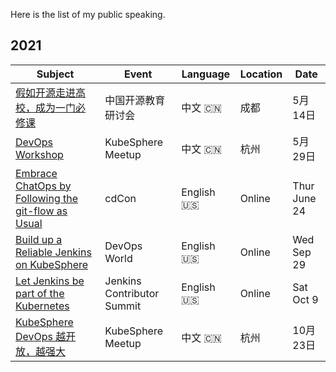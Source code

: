 Here is the list of my public speaking.

## 2021

| Subject | Event | Language | Location | Date |
|---|---|---|---|---|
| [假如开源走进高校，成为一门必修课](https://mp.weixin.qq.com/s/J94mPCvyLrJcCzouEOaakw) | 中国开源教育研讨会 | 中文 :cn: | 成都 | 5月14日 |
| [DevOps Workshop](https://www.bagevent.com/event/7414078) | KubeSphere Meetup  | 中文 :cn: | 杭州 | 5月29日 |
| [Embrace ChatOps by Following the git-flow as Usual](https://static.sched.com/hosted_files/cdcon2021/3a/Embrace%20ChatOps%20by%20Following%20the%20git-flow%20as%20Usual.pdf) | cdCon | English :us: | Online | Thur June 24 |
| [Build up a Reliable Jenkins on KubeSphere](https://www.devopsworld.com/agenda/session/581404) | DevOps World  | English :us: | Online | Wed Sep 29 |
| [Let Jenkins be part of the Kubernetes](https://www.meetup.com/Jenkins-online-meetup/events/281089570/) | Jenkins Contributor Summit | English :us: | Online | Sat Oct 9 |
| [KubeSphere DevOps 越开放，越强大](https://mp.weixin.qq.com/s/f9acyj8pi5mjWXm8zSksWA) | KubeSphere Meetup  | 中文 :cn: | 杭州 | 10月23日 |
